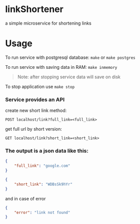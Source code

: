 # linkShortener

[//]: # ([![forthebadge]&#40;https://forthebadge.com/images/badges/made-with-go.svg&#41;]&#40;https://forthebadge.com&#41; [![forthebadge]&#40;http://forthebadge.com/images/badges/built-with-love.svg&#41;]&#40;http://forthebadge.com&#41;)

a simple microservice for shortening links

# Usage

To run service with postgresql database:
`make` or `make postgres`

To run service with saving data in RAM:
`make inmemory`

> Note: after stopping service data will save on disk

To stop application use `make stop`

### Service provides an API

create new short link method:

`POST localhost/link?full_link=<full_link>`

get full url by short version:

`GET localhost/link?short_link=<short_link>`

### The output is a json data like this:
```json
{
    "full_link": "google.com"
}
```
```json
{
    "short_link": "WDBsSk9hYr"
}
```

and in case of error
```json
{
    "error": "link not found"
}
```
